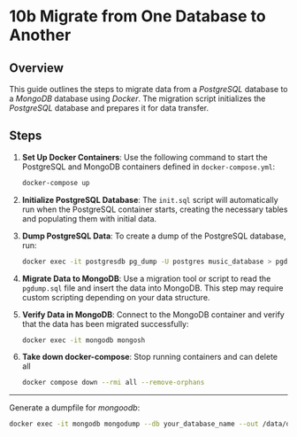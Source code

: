 # 10b Migrate from One Database to Another

## Overview

This guide outlines the steps to migrate data from a _PostgreSQL_ database to a _MongoDB_ database using _Docker_. The migration script initializes the _PostgreSQL_ database and prepares it for data transfer.

## Steps

1. **Set Up Docker Containers**:
   Use the following command to start the PostgreSQL and MongoDB containers defined in `docker-compose.yml`:

   ```bash
   docker-compose up
   ```

2. **Initialize PostgreSQL Database**:
   The `init.sql` script will automatically run when the PostgreSQL container starts, creating the necessary tables and populating them with initial data.

3. **Dump PostgreSQL Data**:
   To create a dump of the PostgreSQL database, run:

   ```bash
   docker exec -it postgresdb pg_dump -U postgres music_database > pgdump.sql
   ```

4. **Migrate Data to MongoDB**:
   Use a migration tool or script to read the `pgdump.sql` file and insert the data into MongoDB. This step may require custom scripting depending on your data structure.

5. **Verify Data in MongoDB**:
   Connect to the MongoDB container and verify that the data has been migrated successfully:

   ```bash
   docker exec -it mongodb mongosh

   ```

6. **Take down docker-compose**:
   Stop running containers and can delete all
   ```bash
   docker compose down --rmi all --remove-orphans
   ```

---

Generate a dumpfile for _mongoodb_:

```bash
docker exec -it mongodb mongodump --db your_database_name --out /data/db/dump
```
